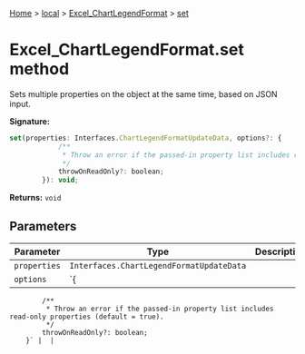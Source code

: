 [Home](./index) &gt; [local](local.md) &gt; [Excel\_ChartLegendFormat](local.excel_chartlegendformat.md) &gt; [set](local.excel_chartlegendformat.set.md)

# Excel\_ChartLegendFormat.set method

Sets multiple properties on the object at the same time, based on JSON input.

**Signature:**
```javascript
set(properties: Interfaces.ChartLegendFormatUpdateData, options?: {
            /**
             * Throw an error if the passed-in property list includes read-only properties (default = true).
             */
            throwOnReadOnly?: boolean;
        }): void;
```
**Returns:** `void`

## Parameters

|  Parameter | Type | Description |
|  --- | --- | --- |
|  `properties` | `Interfaces.ChartLegendFormatUpdateData` |  |
|  `options` | `{
            /**
             * Throw an error if the passed-in property list includes read-only properties (default = true).
             */
            throwOnReadOnly?: boolean;
        }` |  |

